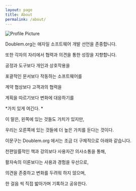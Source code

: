 ```yaml
---
layout: page
title: About
permalink: /about/
---
```


<img src="{{ site.baseurl }}/assets/profile-placeholder.gif" title="Profile Picture" class="profile">

Doublem.org는 애자일 소프트웨어 개발 선언을 존중합니다.

또한 각자의 자리에서 협력과 의견을 통한 성장을 지향합니다.



공정과 도구보다 개인과 상호작용을

포괄적인 문서보다 작동하는 소프트웨어를

계약 협상보다 고객과의 협력을

계획을 따르기보다 변화에 대응하기를

*가치 있게 여긴다. *

이 말은, 왼쪽에 있는 것들도 가치가 있지만,

우리는 오른쪽에 있는 것들에 더 높은 가치를 둔다는 것이다.



이문구는 Doublem.org 에서는 조금 더 구체적으로 아래와 같습니다.

천편일률적인 책과 강의보다 사용자간 의사소통을 통해,

활자속의 이론보다는 사용과 경험을 우선으로,

의견을 존중하고 변화를 두려워 하지 않으며,

한 걸음 씩 직접 밟아가며 기록하고 공유한다.